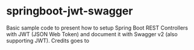 # springboot-jwt-swagger
Basic sample code to present how to setup Spring Boot REST Controllers with JWT (JSON Web Token) and document it with Swagger v2 (also supporting JWT). Credits goes to 
